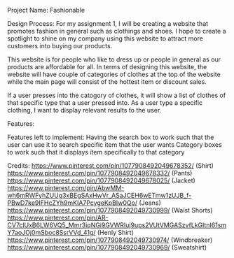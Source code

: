 
Project Name: Fashionable

Design Process:
For my assignment 1, I will be creating a website that promotes fashion in general such as clothings and shoes.  I hope to create a spotlight to shine on my company using this website to attract more customers into buying our products.

This website is for people who like to dress up or people in general as our products are affordable for all.  In terms of designing this website, the website will have couple of categories of clothes at the top of the website while the main page will consist of the hottest item or discount sales.

If a user presses into the catogory of clothes, it will show a list of clothes of that specific type that a user pressed into.
As a user type a specific clothing, I want to display relevant results to the user.

Features:

Features left to implement:
Having the search box to work such that the user can use it to search specific item that the user wants
Category boxes to work such that it displays item specifically to that category





Credits:
https://www.pinterest.com/pin/1077908492049678352/ (Shirt)
https://www.pinterest.com/pin/1077908492049678332/ (Pants)
https://www.pinterest.com/pin/1077908492049678025/ (Jacket)
https://www.pinterest.com/pin/AbwMM-wh6mRWFyhZUUg3xBEgSAxHwVr_ASaJCEH6wETmw1zUJB_f-PBwD7ke9IFHcZYh9mKIA7PcygeKpBIw0Qo/ (Jeans)
https://www.pinterest.com/pin/1077908492049730999/ (Waist Shorts)
https://www.pinterest.com/pin/AR-CV7clUxB6LW6VQ5_Mmr3iqNGi9GVWRIuj9ups2VUtVMGASzvfLkGltnI61smY7aoJOj0mSboc8SsrVVd_41g/ (Henly Shirt)
https://www.pinterest.com/pin/1077908492049730974/ (Windbreaker)
https://www.pinterest.com/pin/1077908492049730969/ (Sweatshirt)
